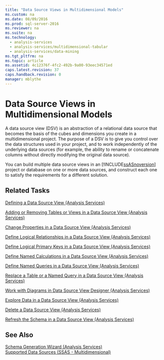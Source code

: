 ```yaml
---
title: "Data Source Views in Multidimensional Models"
ms.custom: na
ms.date: 08/09/2016
ms.prod: sql-server-2016
ms.reviewer: na
ms.suite: na
ms.technology: 
  - analysis-services
  - analysis-services/multidimensional-tabular
  - analysis-services/data-mining
ms.tgt_pltfrm: na
ms.topic: article
ms.assetid: 4c12376f-4fc2-492b-9a00-93eec34571ed
caps.latest.revision: 37
caps.handback.revision: 0
manager: mblythe
---
```

# Data Source Views in Multidimensional Models
A data source view (DSV) is an abstraction of a relational data source that becomes the basis of the cubes and dimensions you create in a multidimensional project. The purpose of a DSV is to give you control over the data structures used in your project, and to work independently of the underlying data sources (for example, the ability to rename or concatenate columns without directly modifying the original data source).  
  
 You can build multiple data source views in an [!INCLUDE[ssASnoversion](../../Topics/TopicNameContainA/tokens/ssASnoversion_md.md)] project or database on one or more data sources, and construct each one to satisfy the requirements for a different solution.  
  
## Related Tasks  
 [Defining a Data Source View (Analysis Services)](../../Topics/TopicNameContainA/Defining-a-Data-Source-View--Analysis-Services-.md)  
  
 [Adding or Removing Tables or Views in a Data Source View (Analysis Services)](../../Topics/TopicNameContainA/Adding-or-Removing-Tables-or-Views-in-a-Data-Source-View--Analysis-Services-.md)  
  
 [Change Properties in a Data Source View (Analysis Services)](../../Topics/TopicNameContainA/Change-Properties-in-a-Data-Source-View--Analysis-Services-.md)  
  
 [Define Logical Relationships in a Data Source View (Analysis Services)](../../Topics/TopicNameContainA/Define-Logical-Relationships-in-a-Data-Source-View--Analysis-Services-.md)  
  
 [Define Logical Primary Keys in a Data Source View (Analysis Services)](../../Topics/TopicNameContainA/Define-Logical-Primary-Keys-in-a-Data-Source-View--Analysis-Services-.md)  
  
 [Define Named Calculations in a Data Source View (Analysis Services)](../../Topics/TopicNameContainA/Define-Named-Calculations-in-a-Data-Source-View--Analysis-Services-.md)  
  
 [Define Named Queries in a Data Source View (Analysis Services)](../../Topics/TopicNameContainA/Define-Named-Queries-in-a-Data-Source-View--Analysis-Services-.md)  
  
 [Replace a Table or a Named Query in a Data Source View (Analysis Services)](../../Topics/TopicNameContainA/Replace-a-Table-or-a-Named-Query-in-a-Data-Source-View--Analysis-Services-.md)  
  
 [Work with Diagrams in Data Source View Designer (Analysis Services)](../../Topics/TopicNameNotContainA/Work-with-Diagrams-in-Data-Source-View-Designer--Analysis-Services-.md)  
  
 [Explore Data in a Data Source View (Analysis Services)](../../Topics/TopicNameContainA/Explore-Data-in-a-Data-Source-View--Analysis-Services-.md)  
  
 [Delete a Data Source View (Analysis Services)](../../Topics/TopicNameContainA/Delete-a-Data-Source-View--Analysis-Services-.md)  
  
 [Refresh the Schema in a Data Source View (Analysis Services)](../../Topics/TopicNameContainA/Refresh-the-Schema-in-a-Data-Source-View--Analysis-Services-.md)  
  
## See Also  
 [Schema Generation Wizard (Analysis Services)](../../Topics/TopicNameNotContainA/Schema-Generation-Wizard--Analysis-Services-.md)   
 [Supported Data Sources (SSAS - Multidimensional)](../../Topics/TopicNameNotContainA/Supported-Data-Sources--SSAS---Multidimensional-.md)
